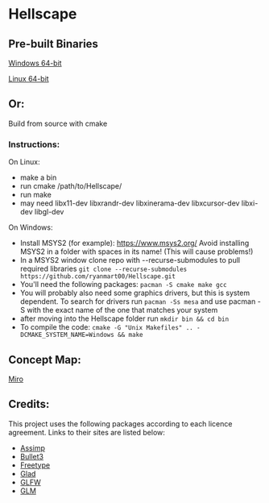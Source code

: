 # Hellscape

## Pre-built Binaries
<a id="raw-url" href="https://github.com/ryanmart00/Hellscape/raw/master/builds/Win64/Hellscape.zip"> Windows 64-bit</a>

<a id="raw-url" href="https://github.com/ryanmart00/Hellscape/raw/master/builds/Linux/Hellscape.zip"> Linux 64-bit</a>

## Or:
Build from source with cmake

### Instructions:

On Linux:
- make a bin 
- run cmake /path/to/Hellscape/
- run make
- may need libx11-dev libxrandr-dev libxinerama-dev libxcursor-dev libxi-dev libgl-dev

On Windows:
- Install MSYS2 (for example): https://www.msys2.org/ Avoid installing MSYS2 in a folder with spaces in its name! (This will cause problems!)
- In a MSYS2 window clone repo with --recurse-submodules to pull required libraries ```git clone --recurse-submodules https://github.com/ryanmart00/Hellscape.git```
- You'll need the following packages: ```pacman -S cmake make gcc```
- You will probably also need some graphics drivers, but this is system dependent. To search for drivers run ```pacman -Ss mesa``` and use pacman -S with the exact name of the one that matches your system
- after moving into the Hellscape folder run ```mkdir bin && cd bin```
- To compile the code: ```cmake -G "Unix Makefiles" .. -DCMAKE_SYSTEM_NAME=Windows && make```


## Concept Map:
<a id="raw-url" href="https://miro.com/app/board/o9J_knGxncc=/"> Miro</a>


## Credits:
This project uses the following packages according to each licence agreement. Links to their sites are listed below:

- [Assimp](https://github.com/assimp/assimp)
- [Bullet3](https://github.com/bulletphysics/bullet3)
- [Freetype](https://www.freetype.org/index.html)
- [Glad](https://github.com/Dav1dde/glad)
- [GLFW](https://github.com/glfw/glfw)
- [GLM](https://github.com/g-truc/glm)
